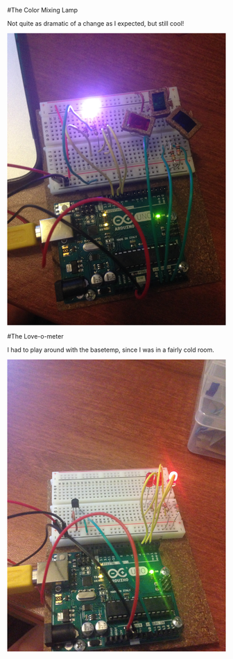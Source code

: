 #The Color Mixing Lamp

Not quite as dramatic of a change as I expected, but still cool!

![See example here](lamp.jpg)

#The Love-o-meter

I had to play around with the basetemp, since I was in a fairly cold room.

![See example here](meter.jpg)

